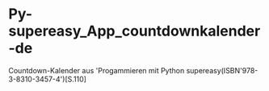 # Py-supereasy_App_countdownkalender-de
Countdown-Kalender aus 'Progammieren mit Python supereasy(ISBN'978-3-8310-3457-4')[S.110]
